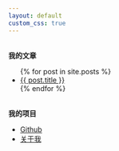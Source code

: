 ```yaml
---
layout: default
custom_css: true
---
```

<p><br /><b>我的文章</b></p>
  <ul class="posts">
    {% for post in site.posts %}
      <li class="list_item">
      <a href="{{ post.url }}">{{ post.title }}
      </a></li>
    {% endfor %}
  </ul>

<p><br /><b>我的项目</b></p>
<ul class="posts mylist">
  <li class="list_item"><a href="https://github.com/prudens">Github</a></li>
  <li class="list_item"><a href="/personalresume.html">关于我</a></li>
</ul>


